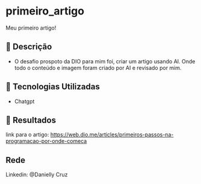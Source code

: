 # primeiro_artigo
Meu primeiro artigo! 

## 📒 Descrição
- O desafio prospoto da DIO para mim foi, criar um artigo usando AI. Onde todo o conteúdo e imagem foram criado por AI e revisado por mim.

## 🤖 Tecnologias Utilizadas
- Chatgpt

## 🚀 Resultados
link para o artigo: https://web.dio.me/articles/primeiros-passos-na-programacao-por-onde-comeca

## Rede
Linkedin: @Danielly Cruz
